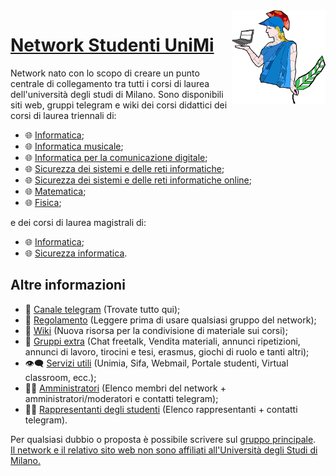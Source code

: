 <img src="public/logo/unimi500.png" width="150" height="150" align="right" />

# [Network Studenti UniMi](https://github.com/StudentiUnimi)
Network nato con lo scopo di creare un punto centrale di collegamento tra tutti i corsi di laurea dell'università degli studi di Milano. 
Sono disponibili siti web, gruppi telegram e wiki dei corsi didattici dei corsi di laurea triennali di:
- 🌐 [Informatica](https://studentiunimi.it/courses/triennale_informatica/);
- 🌐 [Informatica musicale](https://studentiunimi.it/courses/triennale_informatica_musicale/);
- 🌐 [Informatica per la comunicazione digitale](https://studentiunimi.it/courses/triennale_informatica_com_digitale/);
- 🌐 [Sicurezza dei sistemi e delle reti informatiche](https://studentiunimi.it/courses/triennale_sicurezza_sistemi_reti_informatiche/);
- 🌐 [Sicurezza dei sistemi e delle reti informatiche online](https://studentiunimi.it/courses/triennale_sicurezza_sistemi_reti_informatiche_online/);
- 🌐 [Matematica](https://studentiunimi.it/courses/triennale_matematica);
- 🌐 [Fisica](https://studentiunimi.it/courses/triennale_fisica);
  
e dei corsi di laurea magistrali di:
- 🌐 [Informatica](https://studentiunimi.it/courses/magistrale_informatica/);
- 🌐 [Sicurezza informatica](https://studentiunimi.it/courses/magistrale_sicurezza_informatica/).

## Altre informazioni
- 🛫 [Canale telegram](https://t.me/studenti_unimi) (Trovate tutto qui);
- 📮 [Regolamento](https://studentiunimi.it/rules/) (Leggere prima di usare qualsiasi gruppo del network);
- 📖 [Wiki](https://wiki.studentiunimi.it/) (Nuova risorsa per la condivisione di materiale sui corsi);
- 📝 [Gruppi extra](https://studentiunimi.it/additional_groups/) (Chat freetalk, Vendita materiali, annunci ripetizioni, annunci di lavoro, tirocini e tesi, erasmus, giochi di ruolo e tanti altri);
- 👁‍🗨 [Servizi utili](http://unimia.studentiunimi.it/) (Unimia, Sifa, Webmail, Portale studenti, Virtual classroom, ecc.);
- 🧙‍♂️ [Amministratori](https://studentiunimi.it/organization/) (Elenco membri del network + amministratori/moderatori e contatti telegram);
- 👨‍💻 [Rappresentanti degli studenti](https://studentiunimi.it/representatives/) (Elenco rappresentanti + contatti telegram).

Per qualsiasi dubbio o proposta è possibile scrivere sul [gruppo principale](https://t.me/joinchat/VswKeAblS2nrfXME).<br/>
<u>Il network e il relativo sito web non sono affiliati all'Università degli Studi di Milano.</u>